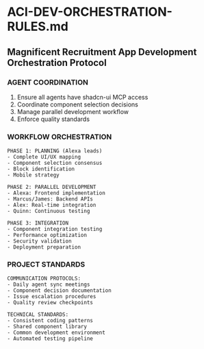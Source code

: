 # ACI-DEV-ORCHESTRATION-RULES.md
## Magnificent Recruitment App Development Orchestration Protocol

### AGENT COORDINATION
1. Ensure all agents have shadcn-ui MCP access
2. Coordinate component selection decisions
3. Manage parallel development workflow
4. Enforce quality standards

### WORKFLOW ORCHESTRATION
```
PHASE 1: PLANNING (Alexa leads)
- Complete UI/UX mapping
- Component selection consensus
- Block identification
- Mobile strategy

PHASE 2: PARALLEL DEVELOPMENT
- Alexa: Frontend implementation
- Marcus/James: Backend APIs
- Alex: Real-time integration
- Quinn: Continuous testing

PHASE 3: INTEGRATION
- Component integration testing
- Performance optimization
- Security validation
- Deployment preparation
```

### PROJECT STANDARDS
```
COMMUNICATION PROTOCOLS:
- Daily agent sync meetings
- Component decision documentation
- Issue escalation procedures
- Quality review checkpoints

TECHNICAL STANDARDS:
- Consistent coding patterns
- Shared component library
- Common development environment
- Automated testing pipeline
```